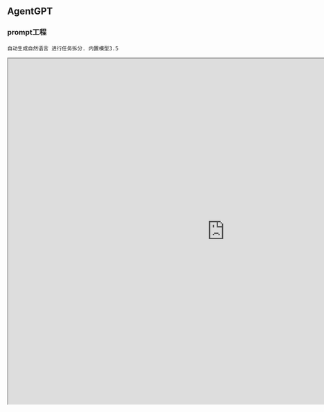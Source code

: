 ## AgentGPT
### prompt工程
    自动生成自然语言 进行任务拆分. 内置模型3.5
<div style="text-align:center">
  <iframe src="https://prompt.gpt.sirhao.top/" width="1000" height="800"></iframe>
</div>
